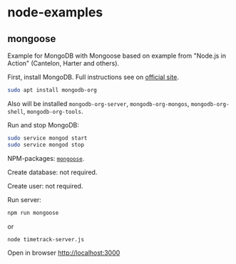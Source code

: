 # node-examples

## mongoose

Example for MongoDB with Mongoose based on example from "Node.js in Action" (Cantelon, Harter and others).

First, install MongoDB. Full instructions see on
[official site](https://docs.mongodb.com/master/tutorial/install-mongodb-on-ubuntu/).

``` bash
sudo apt install mongodb-org
```

Also will be installed `mongodb-org-server`, `mongodb-org-mongos`, `mongodb-org-shell`, `mongodb-org-tools`.

Run and stop MongoDB:

``` bash
sudo service mongod start
sudo service mongod stop
```

NPM-packages: [`mongoose`](https://mongoosejs.com/).

Create database: not required.

Create user: not required.

Run server:

``` bash
npm run mongoose
```

or

``` bash
node timetrack-server.js
```

Open in browser <http://localhost:3000>
